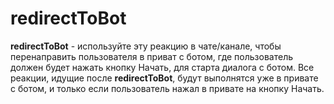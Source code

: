 # redirectToBot
**redirectToBot** - используйте эту реакцию в чате/канале, чтобы перенаправить пользователя в приват с ботом, где пользователь должен будет нажать кнопку Начать, для старта диалога с ботом. Все реакции, идущие после **redirectToBot**, будут выполнятся уже в привате с ботом, и только если пользователь нажал в привате на кнопку Начать. 



